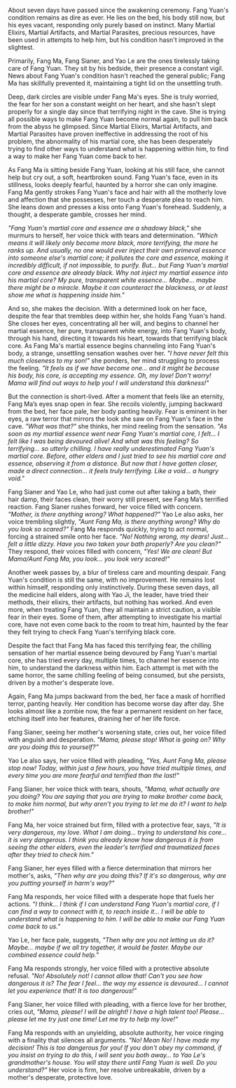 About seven days have passed since the awakening ceremony. Fang Yuan's condition remains as dire as ever. He lies on the bed, his body still now, but his eyes vacant, responding only purely based on instinct. Many Martial Elixirs, Martial Artifacts, and Martial Parasites, precious resources, have been used in attempts to help him, but his condition hasn't improved in the slightest.

Primarily, Fang Ma, Fang Sianer, and Yao Le are the ones tirelessly taking care of Fang Yuan. They sit by his bedside, their presence a constant vigil. News about Fang Yuan's condition hasn't reached the general public; Fang Ma has skillfully prevented it, maintaining a tight lid on the unsettling truth.

Deep, dark circles are visible under Fang Ma's eyes. She is truly worried, the fear for her son a constant weight on her heart, and she hasn't slept properly for a single day since that terrifying night in the cave. She is trying all possible ways to make Fang Yuan become normal again, to pull him back from the abyss he glimpsed. Since Martial Elixirs, Martial Artifacts, and Martial Parasites have proven ineffective in addressing the root of his problem, the abnormality of his martial core, she has been desperately trying to find other ways to understand what is happening within him, to find a way to make her Fang Yuan come back to her.

As Fang Ma is sitting beside Fang Yuan, looking at his still face, she cannot help but cry out, a soft, heartbroken sound. Fang Yuan's face, even in its stillness, looks deeply fearful, haunted by a horror she can only imagine. Fang Ma gently strokes Fang Yuan's face and hair with all the motherly love and affection that she possesses, her touch a desperate plea to reach him. She leans down and presses a kiss onto Fang Yuan's forehead. Suddenly, a thought, a desperate gamble, crosses her mind.

_"Fang Yuan's martial core and essence are a shadowy black,"_ she murmurs to herself, her voice thick with tears and determination. _"Which means it will likely only become more black, more terrifying, the more he ranks up. And usually, no one would ever inject their own primeval essence into someone else's martial core; it pollutes the core and essence, making it incredibly difficult, if not impossible, to purify. But… but Fang Yuan's martial core and essence are already black. Why not inject my martial essence into his martial core? My pure, transparent white essence… Maybe… maybe there might be a miracle. Maybe it can counteract the blackness, or at least show me what is happening inside him."_

And so, she makes the decision. With a determined look on her face, despite the fear that trembles deep within her, she holds Fang Yuan's hand. She closes her eyes, concentrating all her will, and begins to channel her martial essence, her pure, transparent white energy, into Fang Yuan's body, through his hand, directing it towards his heart, towards that terrifying black core. As Fang Ma's martial essence begins channeling into Fang Yuan's body, a strange, unsettling sensation washes over her. _"I have never felt this much closeness to my son!"_ she ponders, her mind struggling to process the feeling. _"It feels as if we have become one… and it might be because his body, his core, is accepting my essence. Oh, my love! Don't worry! Mama will find out ways to help you! I will understand this darkness!"_

But the connection is short-lived. After a moment that feels like an eternity, Fang Ma’s eyes snap open in fear. She recoils violently, jumping backward from the bed, her face pale, her body panting heavily. Fear is eminent in her eyes, a raw terror that mirrors the look she saw on Fang Yuan's face in the cave. _"What was that?"_ she thinks, her mind reeling from the sensation. _"As soon as my martial essence went near Fang Yuan's martial core, I felt… I felt like I was being devoured alive! And what was this feeling? So terrifying… so utterly chilling. I have really underestimated Fang Yuan's martial core. Before, other elders and I just tried to _see_ his martial core and essence, observing it from a distance. But now that I have gotten closer, made a direct connection… it feels truly terrifying. Like a void… a hungry void."_

Fang Sianer and Yao Le, who had just come out after taking a bath, their hair damp, their faces clean, their worry still present, see Fang Ma’s terrified reaction. Fang Sianer rushes forward, her voice filled with concern. _"Mother, is there anything wrong? What happened?"_ Yao Le also asks, her voice trembling slightly, _"Aunt Fang Ma, is there anything wrong? Why do you look so scared?"_ Fang Ma responds quickly, trying to act normal, forcing a strained smile onto her face. _"No! Nothing wrong, my dears! Just… felt a little dizzy. Have you two taken your bath properly? Are you clean?"_ They respond, their voices filled with concern, _"Yes! We are clean! But Mama/Aunt Fang Ma, you look… you look very scared!"_

Another week passes by, a blur of tireless care and mounting despair. Fang Yuan's condition is still the same, with no improvement. He remains lost within himself, responding only instinctively. During these seven days, all the medicine hall elders, along with Yao Ji, the leader, have tried their methods, their elixirs, their artifacts, but nothing has worked. And even more, when treating Fang Yuan, they all maintain a strict caution, a visible fear in their eyes. Some of them, after attempting to investigate his martial core, have not even come back to the room to treat him, haunted by the fear they felt trying to check Fang Yuan's terrifying black core.

Despite the fact that Fang Ma has faced this terrifying fear, the chilling sensation of her martial essence being devoured by Fang Yuan's martial core, she has tried every day, multiple times, to channel her essence into him, to understand the darkness within him. Each attempt is met with the same horror, the same chilling feeling of being consumed, but she persists, driven by a mother's desperate love.

Again, Fang Ma jumps backward from the bed, her face a mask of horrified terror, panting heavily. Her condition has become worse day after day. She looks almost like a zombie now, the fear a permanent resident on her face, etching itself into her features, draining her of her life force.

Fang Sianer, seeing her mother's worsening state, cries out, her voice filled with anguish and desperation. _"Mama, please stop! What is going on? Why are you doing this to yourself?"_

Yao Le also says, her voice filled with pleading, _"Yes, Aunt Fang Ma, please stop now! Today, within just a few hours, you have tried multiple times, and every time you are more fearful and terrified than the last!"_

Fang Sianer, her voice thick with tears, shouts, _"Mama, what actually are you doing? You are saying that you are trying to make brother come back, to make him normal, but why aren't you trying to let _me_ do it? I want to help brother!"_

Fang Ma, her voice strained but firm, filled with a protective fear, says, _"It is very dangerous, my love. What I am doing… trying to understand his core… it is very dangerous. I think you already know how dangerous it is from seeing the other elders, even the leader's terrified and traumatized faces after they tried to check him."_

Fang Sianer, her eyes filled with a fierce determination that mirrors her mother's, asks, _"Then why are _you_ doing this? If it's so dangerous, why are you putting yourself in harm's way?"_

Fang Ma responds, her voice filled with a desperate hope that fuels her actions. _"I think… I think if I can understand Fang Yuan's martial core, if I can find a way to connect with it, to reach inside it… I will be able to understand what is happening to him. I will be able to make our Fang Yuan come back to us."_

Yao Le, her face pale, suggests, _"Then why are you not letting us do it? Maybe… maybe if we all try together, it would be faster. Maybe our combined essence could help."_

Fang Ma responds strongly, her voice filled with a protective absolute refusal. _"No! Absolutely not! I cannot allow that! Can't you see how dangerous it is? The fear I feel… the way my essence is devoured… I cannot let you experience that! It is too dangerous!"_

Fang Sianer, her voice filled with pleading, with a fierce love for her brother, cries out, _"Mama, please! I will be alright! I have a high talent too! Please… please let me try just one time! Let me try to help my love!"_

Fang Ma responds with an unyielding, absolute authority, her voice ringing with a finality that silences all arguments. _"No! Mean No! I have made my decision! This is too dangerous for you! If you don't obey my command, if you insist on trying to do this, I will sent you both away… to Yao Le's grandmother's house. You will stay there until Fang Yuan is well. Do you understand?"_ Her voice is firm, her resolve unbreakable, driven by a mother's desperate, protective love.